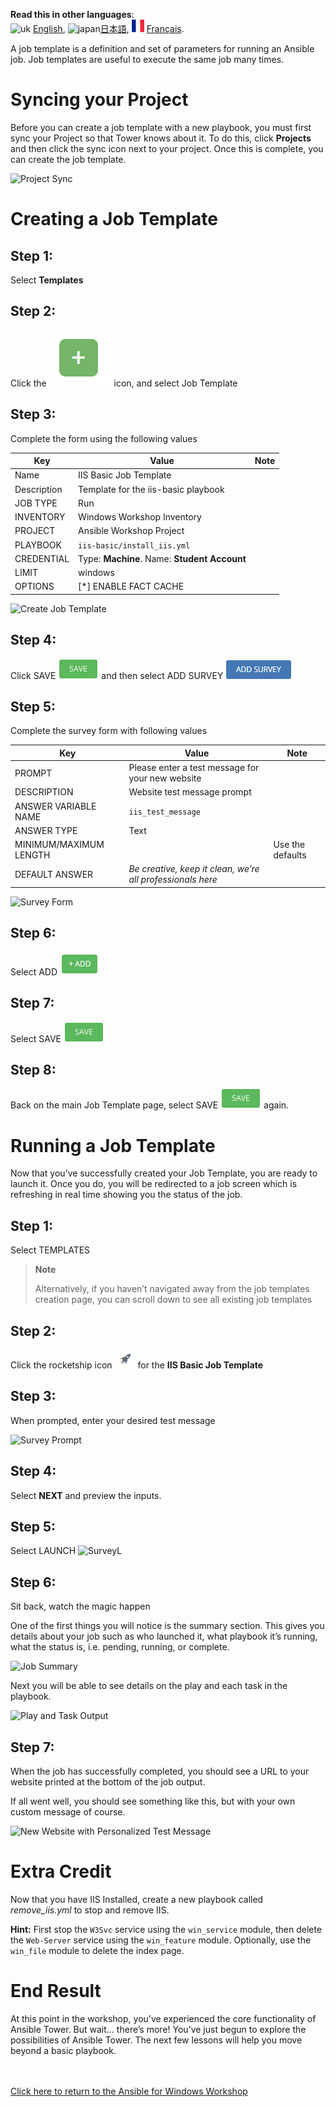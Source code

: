 **Read this in other languages**:
<br>![uk](../../../images/uk.png) [English](README.md),  ![japan](../../../images/japan.png)[日本語](README.ja.md), ![france](../../../images/fr.png) [Français](README.fr.md).
<br>

A job template is a definition and set of parameters for running an
Ansible job. Job templates are useful to execute the same job many
times.

Syncing your Project
====================

Before you can create a job template with a new playbook, you must first
sync your Project so that Tower knows about it. To do this, click
**Projects** and then click the sync icon next to your project. Once
this is complete, you can create the job template.

![Project Sync](images/4-project-sync.png)

Creating a Job Template
=======================

Step 1:
-------

Select **Templates**

Step 2:
-------

Click the ![Add](images/add.png) icon, and select Job Template

Step 3:
-------

Complete the form using the following values

| Key         | Value                                        | Note |
|-------------|----------------------------------------------|------|
| Name        | IIS Basic Job Template                       |      |
| Description | Template for the iis-basic playbook          |      |
| JOB TYPE    | Run                                          |      |
| INVENTORY   | Windows Workshop Inventory                   |      |
| PROJECT     | Ansible Workshop Project                     |      |
| PLAYBOOK    | `iis-basic/install_iis.yml`                  |      |
| CREDENTIAL  | Type: **Machine**. Name: **Student Account** |      |
| LIMIT       | windows                                      |      |
| OPTIONS     | [*] ENABLE FACT CACHE                        |      |

![Create Job Template](images/4-create-job-template.png)

Step 4:
-------

Click SAVE ![Save](images/at_save.png) and then select ADD SURVEY
![Add](images/at_add_survey.png)

Step 5:
-------

Complete the survey form with following values

| Key                    | Value                                                      | Note             |
|------------------------|------------------------------------------------------------|------------------|
| PROMPT                 | Please enter a test message for your new website           |                  |
| DESCRIPTION            | Website test message prompt                                |                  |
| ANSWER VARIABLE NAME   | `iis_test_message`                                         |                  |
| ANSWER TYPE            | Text                                                       |                  |
| MINIMUM/MAXIMUM LENGTH |                                                            | Use the defaults |
| DEFAULT ANSWER         | *Be creative, keep it clean, we’re all professionals here* |                  |

![Survey Form](images/4-survey.png)

Step 6:
-------

Select ADD ![Add](images/at_add.png)

Step 7:
-------

Select SAVE ![Add](images/at_save.png)

Step 8:
-------

Back on the main Job Template page, select SAVE
![Add](images/at_save.png) again.

Running a Job Template
======================

Now that you’ve successfully created your Job Template, you are ready to
launch it. Once you do, you will be redirected to a job screen which is
refreshing in real time showing you the status of the job.

Step 1:
-------

Select TEMPLATES

> **Note**
>
> Alternatively, if you haven’t navigated away from the job templates
> creation page, you can scroll down to see all existing job templates

Step 2:
-------

Click the rocketship icon ![Add](images/at_launch_icon.png) for the
**IIS Basic Job Template**

Step 3:
-------

When prompted, enter your desired test message

![Survey Prompt](images/4-survey-prompt.png)

Step 4:
-------

Select **NEXT** and preview the inputs.

Step 5:
-------

Select LAUNCH ![SurveyL](images/4-survey-launch.png)

Step 6:
-------

Sit back, watch the magic happen

One of the first things you will notice is the summary section. This
gives you details about your job such as who launched it, what playbook
it’s running, what the status is, i.e. pending, running, or complete.

![Job Summary](images/4-job-summary-details.png)

Next you will be able to see details on the play and each task in the
playbook.

![Play and Task Output](images/4-job-summary-output.png)

Step 7:
-------

When the job has successfully completed, you should see a URL to your website printed at the bottom of the job output.

If all went well, you should see something like this, but with your own
custom message of course.

![New Website with Personalized Test
Message](images/4-website-output.png)

Extra Credit
============

Now that you have IIS Installed, create a new playbook called
*remove\_iis.yml* to stop and remove IIS.

**Hint:** First stop the `W3Svc` service using the `win_service` module,
then delete the `Web-Server` service using the `win_feature` module.
Optionally, use the `win_file` module to delete the index page.

End Result
==========

At this point in the workshop, you’ve experienced the core functionality
of Ansible Tower. But wait… there’s more! You’ve just begun to explore
the possibilities of Ansible Tower. The next few lessons will help you
move beyond a basic playbook.

<br><br>
[Click here to return to the Ansible for Windows Workshop](../readme.md)
